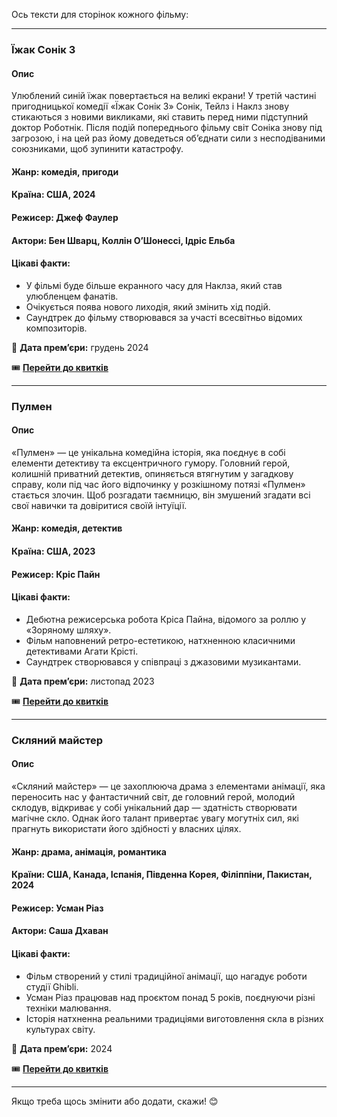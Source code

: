 Ось тексти для сторінок кожного фільму:  

---

### **Їжак Сонік 3**  

#### Опис  
Улюблений синій їжак повертається на великі екрани! У третій частині пригодницької комедії «Їжак Сонік 3» Сонік, Тейлз і Наклз знову стикаються з новими викликами, які ставить перед ними підступний доктор Роботнік. Після подій попереднього фільму світ Соніка знову під загрозою, і на цей раз йому доведеться об’єднати сили з несподіваними союзниками, щоб зупинити катастрофу.  

#### Жанр: комедія, пригоди  
#### Країна: США, 2024  
#### Режисер: Джеф Фаулер  
#### Актори: Бен Шварц, Коллін О’Шонессі, Ідріс Ельба  

#### **Цікаві факти:**  
- У фільмі буде більше екранного часу для Наклза, який став улюбленцем фанатів.  
- Очікується поява нового лиходія, який змінить хід подій.  
- Саундтрек до фільму створювався за участі всесвітньо відомих композиторів.  

📅 **Дата прем’єри:** грудень 2024  

🎟️ **[Перейти до квитків](#)**  

---

### **Пулмен**  

#### Опис  
«Пулмен» — це унікальна комедійна історія, яка поєднує в собі елементи детективу та ексцентричного гумору. Головний герой, колишній приватний детектив, опиняється втягнутим у загадкову справу, коли під час його відпочинку у розкішному потязі «Пулмен» стається злочин. Щоб розгадати таємницю, він змушений згадати всі свої навички та довіритися своїй інтуїції.  

#### Жанр: комедія, детектив  
#### Країна: США, 2023  
#### Режисер: Кріс Пайн  

#### **Цікаві факти:**  
- Дебютна режисерська робота Кріса Пайна, відомого за роллю у «Зоряному шляху».  
- Фільм наповнений ретро-естетикою, натхненною класичними детективами Агати Крісті.  
- Саундтрек створювався у співпраці з джазовими музикантами.  

📅 **Дата прем’єри:** листопад 2023  

🎟️ **[Перейти до квитків](#)**  

---

### **Скляний майстер**  

#### Опис  
«Скляний майстер» — це захоплююча драма з елементами анімації, яка переносить нас у фантастичний світ, де головний герой, молодий склодув, відкриває у собі унікальний дар — здатність створювати магічне скло. Однак його талант привертає увагу могутніх сил, які прагнуть використати його здібності у власних цілях.  

#### Жанр: драма, анімація, романтика  
#### Країни: США, Канада, Іспанія, Південна Корея, Філіппіни, Пакистан, 2024  
#### Режисер: Усман Ріаз  
#### Актори: Саша Дхаван  

#### **Цікаві факти:**  
- Фільм створений у стилі традиційної анімації, що нагадує роботи студії Ghibli.  
- Усман Ріаз працював над проєктом понад 5 років, поєднуючи різні техніки малювання.  
- Історія натхненна реальними традиціями виготовлення скла в різних культурах світу.  

📅 **Дата прем’єри:** 2024  

🎟️ **[Перейти до квитків](#)**  

---

Якщо треба щось змінити або додати, скажи! 😊